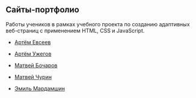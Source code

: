 ## Сайты-портфолио

Работы учеников в рамках учебного проекта по созданию адаптивных
веб-страниц с применением HTML, CSS и JavaScript.

- [Артём Евсеев](Артём%20Евсеев)
- [Артём Ужегов](Артём%20Ужегов)
- [Матвей Бочаров](Матвей%20Бочаров)

- [Матвей Чурин](Матвей%20Чурин)

- [Эмиль Мардамшин](Эмиль%20Мардамшин)